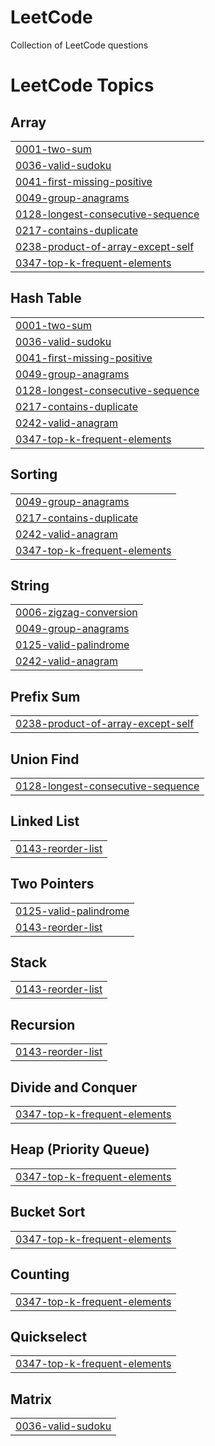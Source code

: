 # LeetCode
Collection of LeetCode questions 

<!---LeetCode Topics Start-->
# LeetCode Topics
## Array
|  |
| ------- |
| [0001-two-sum](https://github.com/gkamboj/LeetCode/tree/master/0001-two-sum) |
| [0036-valid-sudoku](https://github.com/gkamboj/LeetCode/tree/master/0036-valid-sudoku) |
| [0041-first-missing-positive](https://github.com/gkamboj/LeetCode/tree/master/0041-first-missing-positive) |
| [0049-group-anagrams](https://github.com/gkamboj/LeetCode/tree/master/0049-group-anagrams) |
| [0128-longest-consecutive-sequence](https://github.com/gkamboj/LeetCode/tree/master/0128-longest-consecutive-sequence) |
| [0217-contains-duplicate](https://github.com/gkamboj/LeetCode/tree/master/0217-contains-duplicate) |
| [0238-product-of-array-except-self](https://github.com/gkamboj/LeetCode/tree/master/0238-product-of-array-except-self) |
| [0347-top-k-frequent-elements](https://github.com/gkamboj/LeetCode/tree/master/0347-top-k-frequent-elements) |
## Hash Table
|  |
| ------- |
| [0001-two-sum](https://github.com/gkamboj/LeetCode/tree/master/0001-two-sum) |
| [0036-valid-sudoku](https://github.com/gkamboj/LeetCode/tree/master/0036-valid-sudoku) |
| [0041-first-missing-positive](https://github.com/gkamboj/LeetCode/tree/master/0041-first-missing-positive) |
| [0049-group-anagrams](https://github.com/gkamboj/LeetCode/tree/master/0049-group-anagrams) |
| [0128-longest-consecutive-sequence](https://github.com/gkamboj/LeetCode/tree/master/0128-longest-consecutive-sequence) |
| [0217-contains-duplicate](https://github.com/gkamboj/LeetCode/tree/master/0217-contains-duplicate) |
| [0242-valid-anagram](https://github.com/gkamboj/LeetCode/tree/master/0242-valid-anagram) |
| [0347-top-k-frequent-elements](https://github.com/gkamboj/LeetCode/tree/master/0347-top-k-frequent-elements) |
## Sorting
|  |
| ------- |
| [0049-group-anagrams](https://github.com/gkamboj/LeetCode/tree/master/0049-group-anagrams) |
| [0217-contains-duplicate](https://github.com/gkamboj/LeetCode/tree/master/0217-contains-duplicate) |
| [0242-valid-anagram](https://github.com/gkamboj/LeetCode/tree/master/0242-valid-anagram) |
| [0347-top-k-frequent-elements](https://github.com/gkamboj/LeetCode/tree/master/0347-top-k-frequent-elements) |
## String
|  |
| ------- |
| [0006-zigzag-conversion](https://github.com/gkamboj/LeetCode/tree/master/0006-zigzag-conversion) |
| [0049-group-anagrams](https://github.com/gkamboj/LeetCode/tree/master/0049-group-anagrams) |
| [0125-valid-palindrome](https://github.com/gkamboj/LeetCode/tree/master/0125-valid-palindrome) |
| [0242-valid-anagram](https://github.com/gkamboj/LeetCode/tree/master/0242-valid-anagram) |
## Prefix Sum
|  |
| ------- |
| [0238-product-of-array-except-self](https://github.com/gkamboj/LeetCode/tree/master/0238-product-of-array-except-self) |
## Union Find
|  |
| ------- |
| [0128-longest-consecutive-sequence](https://github.com/gkamboj/LeetCode/tree/master/0128-longest-consecutive-sequence) |
## Linked List
|  |
| ------- |
| [0143-reorder-list](https://github.com/gkamboj/LeetCode/tree/master/0143-reorder-list) |
## Two Pointers
|  |
| ------- |
| [0125-valid-palindrome](https://github.com/gkamboj/LeetCode/tree/master/0125-valid-palindrome) |
| [0143-reorder-list](https://github.com/gkamboj/LeetCode/tree/master/0143-reorder-list) |
## Stack
|  |
| ------- |
| [0143-reorder-list](https://github.com/gkamboj/LeetCode/tree/master/0143-reorder-list) |
## Recursion
|  |
| ------- |
| [0143-reorder-list](https://github.com/gkamboj/LeetCode/tree/master/0143-reorder-list) |
## Divide and Conquer
|  |
| ------- |
| [0347-top-k-frequent-elements](https://github.com/gkamboj/LeetCode/tree/master/0347-top-k-frequent-elements) |
## Heap (Priority Queue)
|  |
| ------- |
| [0347-top-k-frequent-elements](https://github.com/gkamboj/LeetCode/tree/master/0347-top-k-frequent-elements) |
## Bucket Sort
|  |
| ------- |
| [0347-top-k-frequent-elements](https://github.com/gkamboj/LeetCode/tree/master/0347-top-k-frequent-elements) |
## Counting
|  |
| ------- |
| [0347-top-k-frequent-elements](https://github.com/gkamboj/LeetCode/tree/master/0347-top-k-frequent-elements) |
## Quickselect
|  |
| ------- |
| [0347-top-k-frequent-elements](https://github.com/gkamboj/LeetCode/tree/master/0347-top-k-frequent-elements) |
## Matrix
|  |
| ------- |
| [0036-valid-sudoku](https://github.com/gkamboj/LeetCode/tree/master/0036-valid-sudoku) |
<!---LeetCode Topics End-->